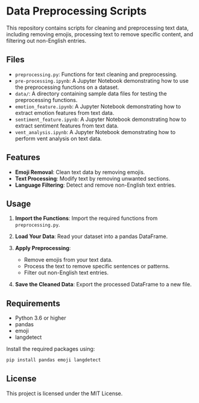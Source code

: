 # Data Preprocessing Scripts

This repository contains scripts for cleaning and preprocessing text data, including removing emojis, processing text to remove specific content, and filtering out non-English entries.

## Files

- `preprocessing.py`: Functions for text cleaning and preprocessing.
- `pre-processing.ipynb`: A Jupyter Notebook demonstrating how to use the preprocessing functions on a dataset.
- `data/`: A directory containing sample data files for testing the preprocessing functions.
- `emotion_feature.ipynb`: A Jupyter Notebook demonstrating how to extract emotion features from text data.
- `sentiment_feature.ipynb`: A Jupyter Notebook demonstrating how to extract sentiment features from text data.
- `vent_analysis.ipynb`: A Jupyter Notebook demonstrating how to perform vent analysis on text data.

## Features

- **Emoji Removal**: Clean text data by removing emojis.
- **Text Processing**: Modify text by removing unwanted sections.
- **Language Filtering**: Detect and remove non-English text entries.

## Usage

1. **Import the Functions**: Import the required functions from `preprocessing.py`.

2. **Load Your Data**: Read your dataset into a pandas DataFrame.

3. **Apply Preprocessing**:
    - Remove emojis from your text data.
    - Process the text to remove specific sentences or patterns.
    - Filter out non-English text entries.

4. **Save the Cleaned Data**: Export the processed DataFrame to a new file.

## Requirements

- Python 3.6 or higher
- pandas
- emoji
- langdetect

Install the required packages using:

```bash
pip install pandas emoji langdetect
```

## License

This project is licensed under the MIT License.